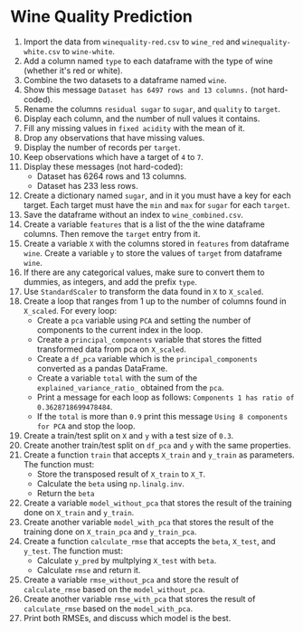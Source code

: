 # Wine Quality Prediction

1. Import the data from `winequality-red.csv` to `wine_red` and `winequality-white.csv` to `wine-white`.
2. Add a column named `type` to each dataframe with the type of wine (whether it's red or white).
3. Combine the two datasets to a dataframe named `wine`.
4. Show this message `Dataset has 6497 rows and 13 columns.` (not hard-coded).
5. Rename the columns `residual sugar` to `sugar`, and `quality` to `target`.
6. Display each column, and the number of null values it contains.
7. Fill any missing values in `fixed acidity` with the mean of it.
8. Drop any observations that have missing values.
9. Display the number of records per `target`.
10. Keep observations which have a target of `4` to `7`.
11. Display these messages (not hard-coded):
    - Dataset has 6264 rows and 13 columns.
    - Dataset has 233 less rows.
12. Create a dictionary named `sugar`, and in it you must have a key for each target. Each target must have the `min` and `max` for `sugar` for each `target`.
13. Save the dataframe without an index to `wine_combined.csv`.
14. Create a variable `features` that is a list of the the wine dataframe columns. Then remove the `target` entry from it.
16. Create a variable `X` with the columns stored in `features` from dataframe `wine`. Create a variable `y` to store the values of `target` from dataframe `wine`.
17. If there are any categorical values, make sure to convert them to dummies, as integers, and add the prefix `type`.
18. Use `StandardScaler` to transform the data found in `X` to `X_scaled`.
19. Create a loop that ranges from 1 up to the number of columns found in `X_scaled`. For every loop:
    - Create a `pca` variable using `PCA` and setting the number of components to the current index in the loop.
    - Create a `principal_components` variable that stores the fitted transformed data from pca on `X_scaled`.
    - Create a `df_pca` variable which is the `principal_components` converted as a pandas DataFrame.
    - Create a variable `total` with the sum of the `explained_variance_ratio_` obtained from the `pca`.
    - Print a message for each loop as follows: `Components 1 has ratio of 0.3628718699478484`.
    - If the `total` is more than `0.9` print this message `Using 8 components for PCA` and stop the loop.
20. Create a train/test split on `X` and `y` with a test size of `0.3`.
21. Create another train/test split on `df_pca` and `y` with the same properties.
22. Create a function `train` that accepts `X_train` and `y_train` as parameters. The function must:
    - Store the transposed result of `X_train` to `X_T`.
    - Calculate the `beta` using `np.linalg.inv`.
    - Return the `beta`
23. Create a variable `model_without_pca` that stores the result of the training done on `X_train` and `y_train`.
24. Create another variable `model_with_pca` that stores the result of the training done on `X_train_pca` and `y_train_pca`.
25. Create a function `calculate_rmse` that accepts the `beta`, `X_test`, and `y_test`. The function must:
    - Calculate `y_pred` by multplying `X_test` with `beta`.
    - Calculate `rmse` and return it.
26. Create a variable `rmse_without_pca` and store the result of `calculate_rmse` based on the `model_without_pca`.
27. Create another variable `rmse_with_pca` that stores the result of `calculate_rmse` based on the `model_with_pca`.
28. Print both RMSEs, and discuss which model is the best.